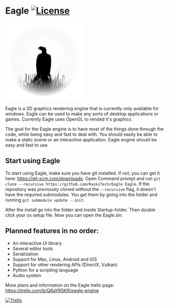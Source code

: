 # Eagle [![License](https://img.shields.io/github/license/RaskiTech/Eagle.svg)](https://github.com/RaskiTech/Eagle/blob/master/LICENSE)

![Eagle](Eagle/Assets/EagleLogo.png?raw=true "Eagle")

Eagle is a 2D graphics rendering engine that is currently only available for windows. Eagle can be used to make any sorts of desktop applications or games. Currently Eagle uses OpenGL to rended it's graphics.

The goal for the Eagle engine is to have most of the things done through the code, while being easy and fast to deal with. You should easily be able to make a static scene or an interactive application. Eagle engine should be easy and fast to use. 

## Start using Eagle
To start using Eagle, make sure you have git installed. If not, you can get it here: https://git-scm.com/downloads.
Open Command prompt and run `git clone --recursive https://github.com/RaskiTech/Eagle Eagle`.
If the repository was previously cloned without the `--recursive` flag, it doesn't have the required submodules. You get them by going into the folder and running `git submodule update --init`.

After the install go into the folder and inside Startup-folder. Then double click your os setup file. Now you can open the Eagle.sln.

## Planned features in no order:
- An interactive UI library
- Several editor tools
- Serialization
- Support for Mac, Linux, Android and iOS
- Support for other rendering APIs (DirectX, Vulkan)
- Python for a scripting language
- Audio system


More plans and information on the Eagle trello page: https://trello.com/b/Q6aYRSKR/eagle-engine

[![Trello](https://img.shields.io/badge/%40RaskiTech--blue.svg?style=social&logo=Trello)](https://trello.com/b/Q6aYRSKR/eagle-engine)

